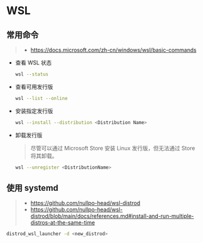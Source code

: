 # WSL

## 常用命令

> - https://docs.microsoft.com/zh-cn/windows/wsl/basic-commands

- 查看 WSL 状态

  ```bash
  wsl --status
  ```

- 查看可用发行版

  ```bash
  wsl --list --online
  ```

- 安装指定发行版

  ```bash
  wsl --install --distribution <Distribution Name>
  ```

- 卸载发行版

  > 尽管可以通过 Microsoft Store 安装 Linux 发行版，但无法通过 Store 将其卸载。

  ```bash
  wsl --unregister <DistributionName>
  ```

## 使用 systemd

> - https://github.com/nullpo-head/wsl-distrod
> - https://github.com/nullpo-head/wsl-distrod/blob/main/docs/references.md#install-and-run-multiple-distros-at-the-same-time

```bash
distrod_wsl_launcher -d <new_distrod>
```
